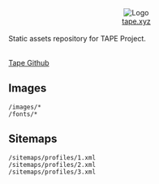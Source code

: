 <div align="center">
    <img src="https://github.com/tapexyz/assets/assets/29498872/08f0336f-0d20-4e37-a510-c92ad992fee7" alt="Logo">
    <div>
        <a href="https://tape.xyz">tape.xyz</a>
    </div>
</div>
<br>
Static assets repository for TAPE Project.
<br>
<br>

[Tape Github](https://github.com/tapexyz/tape)

## Images

```
/images/*
/fonts/*
```

## Sitemaps

```
/sitemaps/profiles/1.xml
/sitemaps/profiles/2.xml
/sitemaps/profiles/3.xml
```
